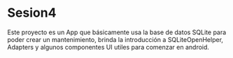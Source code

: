 # Sesion4
Este proyecto es un App que básicamente usa la base de datos SQLite para poder crear un mantenimiento, brinda la introducción a SQLiteOpenHelper, Adapters y algunos componentes UI utiles para comenzar en android. 
